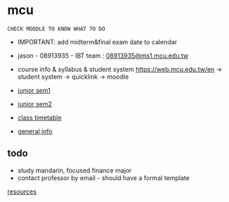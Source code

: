 # mcu

```
CHECK MOODLE TO KNOW WHAT TO DO
```

- IMPORTANT: add midterm&final exam date to calendar

- jason - 08913935 - IBT team : 08913935@ms1.mcu.edu.tw
- course info & syllabus & student system https://web.mcu.edu.tw/en -> student system -> quicklink -> moodle

- [junior sem1](junior-sem1)
- [junior sem2](junior-sem2)

- [class timetable](https://www.mcu.edu.tw/student/enew-query/sel-query/ESecTime.htm)
- [general info](general-info)

## todo

- study mandarin, focused finance major
- contact professor by email - should have a formal template

[resources](resources)
